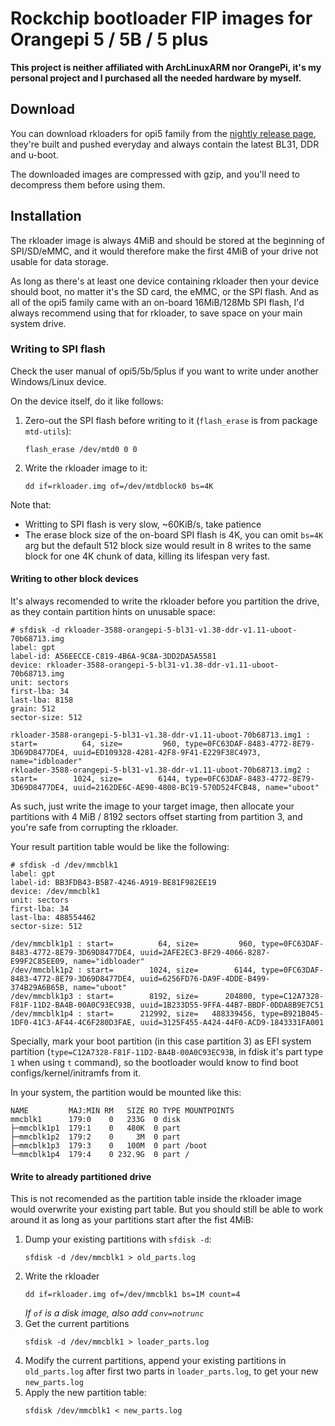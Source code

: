 # Rockchip bootloader FIP images for Orangepi 5 / 5B / 5 plus

**This project is neither affiliated with ArchLinuxARM nor OrangePi, it's my personal project and I purchased all the needed hardware by myself.**

## Download

You can download rkloaders for opi5 family from the [nightly release page](https://github.com/7Ji/orangepi5-rkloader/releases/tag/nightly), they're built and pushed everyday and always contain the latest BL31, DDR and u-boot.

The downloaded images are compressed with gzip, and you'll need to decompress them before using them.

## Installation

The rkloader image is always 4MiB and should be stored at the beginning of SPI/SD/eMMC, and  it would therefore make the first 4MiB of your drive not usable for data storage.

As long as there's at least one device containing rkloader then your device should boot, no matter it's the SD card, the eMMC, or the SPI flash. And as all of the opi5 family came with an on-board 16MiB/128Mb SPI flash, I'd always recommend using that for rkloader, to save space on your main system drive.

### Writing to SPI flash
Check the user manual of opi5/5b/5plus if you want to write under another Windows/Linux device.

On the device itself, do it like follows:
 1. Zero-out the SPI flash before writing to it (`flash_erase` is from package `mtd-utils`):
    ```
    flash_erase /dev/mtd0 0 0
    ```
 2. Write the rkloader image to it:
    ```
    dd if=rkloader.img of=/dev/mtdblock0 bs=4K
    ```
Note that:
 - Writting to SPI flash is very slow, ~60KiB/s, take patience
 - The erase block size of the on-board SPI flash is 4K, you can omit `bs=4K` arg but the default 512 block size would result in 8 writes to the same block for one 4K chunk of data, killing its lifespan very fast.

#### Writing to other block devices
It's always recomended to write the rkloader before you partition the drive, as they contain partition hints on unusable space:
```
# sfdisk -d rkloader-3588-orangepi-5-bl31-v1.38-ddr-v1.11-uboot-70b68713.img
label: gpt
label-id: A56EECCE-C819-4B6A-9C8A-3DD2DA5A5581
device: rkloader-3588-orangepi-5-bl31-v1.38-ddr-v1.11-uboot-70b68713.img
unit: sectors
first-lba: 34
last-lba: 8158
grain: 512
sector-size: 512

rkloader-3588-orangepi-5-bl31-v1.38-ddr-v1.11-uboot-70b68713.img1 : start=          64, size=         960, type=0FC63DAF-8483-4772-8E79-3D69D8477DE4, uuid=ED109328-4281-42F8-9F41-E229F38C4973, name="idbloader"
rkloader-3588-orangepi-5-bl31-v1.38-ddr-v1.11-uboot-70b68713.img2 : start=        1024, size=        6144, type=0FC63DAF-8483-4772-8E79-3D69D8477DE4, uuid=2162DE6C-AE90-4808-BC19-570D524FCB48, name="uboot"
```
As such, just write the image to your target image, then allocate your partitions with 4 MiB / 8192 sectors offset starting from partition 3, and you're safe from corrupting the rkloader.

Your result partition table would be like the following:
```
# sfdisk -d /dev/mmcblk1
label: gpt
label-id: BB3FDB43-B5B7-4246-A919-BE81F982EE19
device: /dev/mmcblk1
unit: sectors
first-lba: 34
last-lba: 488554462
sector-size: 512

/dev/mmcblk1p1 : start=          64, size=         960, type=0FC63DAF-8483-4772-8E79-3D69D8477DE4, uuid=2AFE2EC3-BF29-4066-8287-E99F2C85EE09, name="idbloader"
/dev/mmcblk1p2 : start=        1024, size=        6144, type=0FC63DAF-8483-4772-8E79-3D69D8477DE4, uuid=6256FD76-DA9F-4DDE-B499-374B29A6B65B, name="uboot"
/dev/mmcblk1p3 : start=        8192, size=      204800, type=C12A7328-F81F-11D2-BA4B-00A0C93EC93B, uuid=1B233D55-9FFA-44B7-BBDF-0DDA8B9E7C51
/dev/mmcblk1p4 : start=      212992, size=   488339456, type=B921B045-1DF0-41C3-AF44-4C6F280D3FAE, uuid=3125F455-A424-44F0-ACD9-1843331FA001
```
Specially, mark your boot partition (in this case partition 3) as EFI system partition (`type=C12A7328-F81F-11D2-BA4B-00A0C93EC93B`, in fdisk it's part type `1` when using `t` command), so the bootloader would know to find boot configs/kernel/initramfs from it. 

In your system, the partition would be mounted like this:
```
NAME         MAJ:MIN RM   SIZE RO TYPE MOUNTPOINTS
mmcblk1      179:0    0   233G  0 disk 
├─mmcblk1p1  179:1    0   480K  0 part 
├─mmcblk1p2  179:2    0     3M  0 part 
├─mmcblk1p3  179:3    0   100M  0 part /boot
└─mmcblk1p4  179:4    0 232.9G  0 part /
```

#### Write to already partitioned drive
This is not recomended as the partition table inside the rkloader image would overwrite your existing part table. But you should still be able to work around it as long as your partitions start after the fist 4MiB:
 1. Dump your existing partitions with `sfdisk -d`:
    ```
    sfdisk -d /dev/mmcblk1 > old_parts.log
    ```
 2. Write the rkloader
    ```
    dd if=rkloader.img of=/dev/mmcblk1 bs=1M count=4
    ```
    _If `of` is a disk image, also add `conv=notrunc`_
 3. Get the current partitions
    ```
    sfdisk -d /dev/mmcblk1 > loader_parts.log
    ```
 4. Modify the current partitions, append your existing partitions in `old_parts.log` after first two parts in `loader_parts.log`, to get your new `new_parts.log`
 5. Apply the new partition table:
    ```
    sfdisk /dev/mmcblk1 < new_parts.log
    ```
